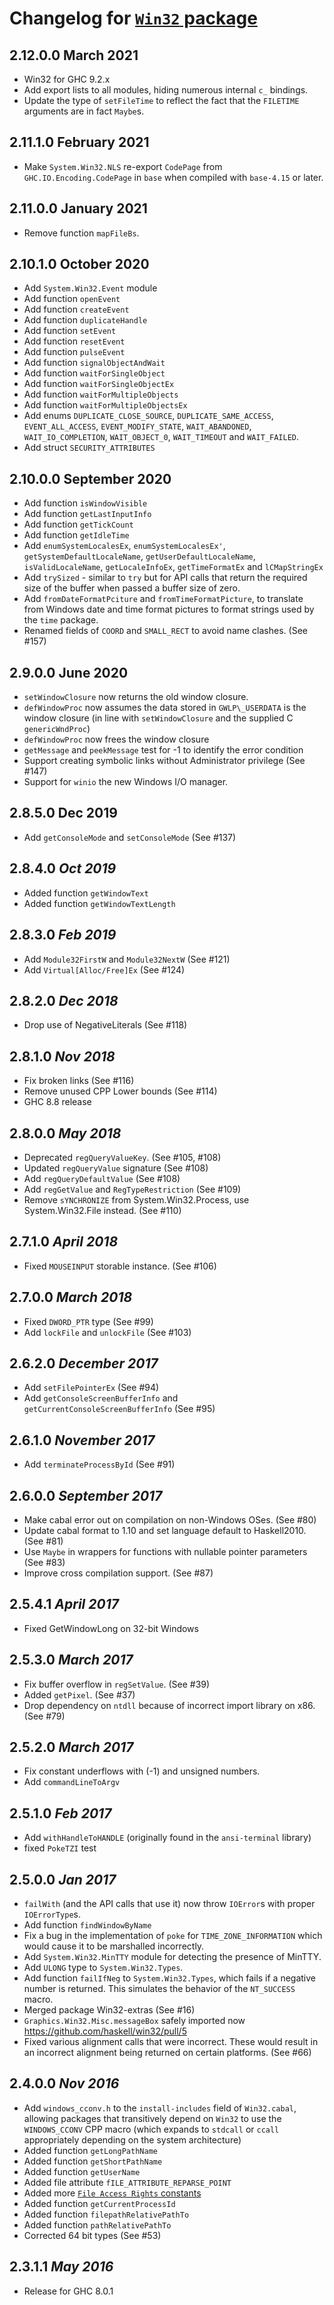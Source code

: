 # Changelog for [`Win32` package](http://hackage.haskell.org/package/Win32)

## 2.12.0.0 March 2021

* Win32 for GHC 9.2.x
* Add export lists to all modules, hiding numerous internal `c_` bindings.
* Update the type of `setFileTime` to reflect the fact that the `FILETIME`
  arguments are in fact `Maybe`s.

## 2.11.1.0 February 2021

* Make `System.Win32.NLS` re-export `CodePage` from `GHC.IO.Encoding.CodePage`
  in `base` when compiled with `base-4.15` or later.

## 2.11.0.0 January 2021

* Remove function `mapFileBs`.

## 2.10.1.0 October 2020

* Add `System.Win32.Event` module
* Add function `openEvent`
* Add function `createEvent`
* Add function `duplicateHandle`
* Add function `setEvent`
* Add function `resetEvent`
* Add function `pulseEvent`
* Add function `signalObjectAndWait`
* Add function `waitForSingleObject`
* Add function `waitForSingleObjectEx`
* Add function `waitForMultipleObjects`
* Add function `waitForMultipleObjectsEx`
* Add enums `DUPLICATE_CLOSE_SOURCE`, `DUPLICATE_SAME_ACCESS`,
  `EVENT_ALL_ACCESS`, `EVENT_MODIFY_STATE`, `WAIT_ABANDONED`,
  `WAIT_IO_COMPLETION`, `WAIT_OBJECT_0`, `WAIT_TIMEOUT` and `WAIT_FAILED`.
* Add struct `SECURITY_ATTRIBUTES`

## 2.10.0.0 September 2020

* Add function `isWindowVisible`
* Add function `getLastInputInfo`
* Add function `getTickCount`
* Add function `getIdleTime`
* Add `enumSystemLocalesEx`, `enumSystemLocalesEx'`,
  `getSystemDefaultLocaleName`, `getUserDefaultLocaleName`, `isValidLocaleName`,
  `getLocaleInfoEx`, `getTimeFormatEx` and `lCMapStringEx`
* Add `trySized` - similar to `try` but for API calls that return the required
  size of the buffer when passed a buffer size of zero.
* Add `fromDateFormatPciture` and `fromTimeFormatPicture`, to translate from
  Windows date and time format pictures to format strings used by the `time`
  package.
* Renamed fields of `COORD` and `SMALL_RECT` to avoid name clashes. (See #157)

## 2.9.0.0 June 2020

* `setWindowClosure` now returns the old window closure.
* `defWindowProc` now assumes the data stored in `GWLP\_USERDATA`
  is the window closure (in line with `setWindowClosure` and
  the supplied C `genericWndProc`)
* `defWindowProc` now frees the window closure
* `getMessage` and `peekMessage` test for -1 to identify the error condition
* Support creating symbolic links without Administrator privilege (See #147)
* Support for `winio` the new Windows I/O manager.

## 2.8.5.0 Dec 2019

* Add `getConsoleMode` and `setConsoleMode` (See #137)

## 2.8.4.0 *Oct 2019*

* Added function `getWindowText`
* Added function `getWindowTextLength`

## 2.8.3.0 *Feb 2019*

* Add `Module32FirstW` and `Module32NextW` (See #121)
* Add `Virtual[Alloc/Free]Ex` (See #124)

## 2.8.2.0 *Dec 2018*

* Drop use of NegativeLiterals (See #118)

## 2.8.1.0 *Nov 2018*

* Fix broken links (See #116)
* Remove unused CPP Lower bounds (See #114)
* GHC 8.8 release

## 2.8.0.0 *May 2018*

* Deprecated `regQueryValueKey`. (See #105, #108)
* Updated `regQueryValue` signature (See #108)
* Add `regQueryDefaultValue` (See #108)
* Add `regGetValue` and `RegTypeRestriction` (See #109)
* Remove `sYNCHRONIZE` from System.Win32.Process, use System.Win32.File instead. (See #110)

## 2.7.1.0 *April 2018*

* Fixed `MOUSEINPUT` storable instance. (See #106)

## 2.7.0.0 *March 2018*

* Fixed `DWORD_PTR` type (See #99)
* Add `lockFile` and `unlockFile` (See #103)

## 2.6.2.0 *December 2017*

* Add `setFilePointerEx` (See #94)
* Add `getConsoleScreenBufferInfo` and `getCurrentConsoleScreenBufferInfo` (See #95)

## 2.6.1.0 *November 2017*

* Add `terminateProcessById` (See #91)

## 2.6.0.0 *September 2017*

* Make cabal error out on compilation on non-Windows OSes. (See #80)
* Update cabal format to 1.10 and set language
  default to Haskell2010. (See #81)
* Use `Maybe` in wrappers for functions with nullable pointer parameters (See #83)
* Improve cross compilation support. (See #87)

## 2.5.4.1 *April 2017*

* Fixed GetWindowLong on 32-bit Windows

## 2.5.3.0 *March 2017*

* Fix buffer overflow in `regSetValue`. (See #39)
* Added `getPixel`. (See #37)
* Drop dependency on `ntdll` because of incorrect import library on x86. (See #79)

## 2.5.2.0 *March 2017*

* Fix constant underflows with (-1) and unsigned numbers.
* Add `commandLineToArgv`

## 2.5.1.0 *Feb 2017*

* Add `withHandleToHANDLE` (originally found in the `ansi-terminal` library)
* fixed `PokeTZI` test

## 2.5.0.0 *Jan 2017*

* `failWith` (and the API calls that use it) now throw `IOError`s with proper
  `IOErrorType`s.
* Add function `findWindowByName`
* Fix a bug in the implementation of `poke` for `TIME_ZONE_INFORMATION` which
  would cause it to be marshalled incorrectly.
* Add `System.Win32.MinTTY` module for detecting the presence of MinTTY.
* Add `ULONG` type to `System.Win32.Types`.
* Add function `failIfNeg` to `System.Win32.Types`, which fails if a negative
  number is returned. This simulates the behavior of the `NT_SUCCESS` macro.
* Merged package Win32-extras (See #16)
* `Graphics.Win32.Misc.messageBox` safely imported now https://github.com/haskell/win32/pull/5
* Fixed various alignment calls that were incorrect. These would result in an incorrect alignment
  being returned on certain platforms. (See #66)

## 2.4.0.0 *Nov 2016*

* Add `windows_cconv.h` to the `install-includes` field of `Win32.cabal`,
  allowing packages that transitively depend on `Win32` to use the
  `WINDOWS_CCONV` CPP macro (which expands to `stdcall` or `ccall`
  appropriately depending on the system architecture)
* Added function `getLongPathName`
* Added function `getShortPathName`
* Added function `getUserName`
* Added file attribute `fILE_ATTRIBUTE_REPARSE_POINT`
* Added more [`File Access Rights` constants](https://msdn.microsoft.com/en-us/library/windows/desktop/gg258116%28v=vs.85%29.aspx)
* Added function `getCurrentProcessId`
* Added function `filepathRelativePathTo`
* Added function `pathRelativePathTo`
* Corrected 64 bit types (See #53)

## 2.3.1.1 *May 2016*

* Release for GHC 8.0.1
